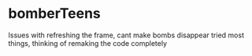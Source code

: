 # bomberTeens
Issues with refreshing the frame, cant make bombs disappear tried most things, thinking of remaking the code completely
